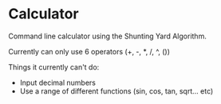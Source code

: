 # Calculator
Command line calculator using the Shunting Yard Algorithm.

Currently can only use 6 operators (+, -, *, /, ^, ())

Things it currently can't do:
  - Input decimal numbers
  - Use a range of different functions (sin, cos, tan, sqrt... etc)
